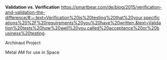 **Validation vs. Verification**
https://smartbear.com/de/blog/2015/verification-and-validation-the-difference/#:~:text=Verification%20is%20testing%20that%20your,specifications%20%2F%20requirements%20you%20have%20written.&text=Validation%20tests%20how%20well%20you,called%20acceptance%20or%20business%20testing.


Archinaut Project

Metal AM for use in Space
